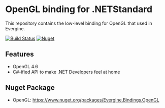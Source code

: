 # OpenGL binding for .NETStandard

This repository contains the low-level binding for OpenGL that used in Evergine.

[![Build Status](https://waveengineteam.visualstudio.com/Evergine/_apis/build/status/Bindings/OpenGL.NET/OpenGL.NET%20CI?branchName=master)](https://waveengineteam.visualstudio.com/Evergine/_build/latest?definitionId=119&branchName=master)
[![Nuget](https://img.shields.io/nuget/v/Evergine.Bindings.OpenGL?logo=nuget)](https://www.nuget.org/packages/Evergine.Bindings.OpenGL)

## Features

- OpenGL 4.6
- C#-ified API to make .NET Developers feel at home

## Nuget Package

- OpenGL: https://www.nuget.org/packages/Evergine.Bindings.OpenGL
